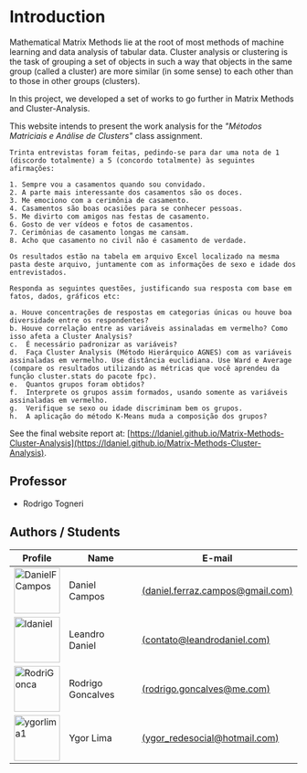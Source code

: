 # Introduction

Mathematical Matrix Methods lie at the root of most methods of machine learning and data analysis of tabular data. Cluster analysis or clustering is the task of grouping a set of objects in such a way that objects in the same group (called a cluster) are more similar (in some sense) to each other than to those in other groups (clusters).

In this project, we developed a set of works to go further in Matrix Methods and Cluster-Analysis.

This website intends to present the work analysis for the *"Métodos Matriciais e Análise de Clusters"* class assignment.

```
Trinta entrevistas foram feitas, pedindo-se para dar uma nota de 1 (discordo totalmente) a 5 (concordo totalmente) às seguintes afirmações:

1. Sempre vou a casamentos quando sou convidado.
2. A parte mais interessante dos casamentos são os doces.
3. Me emociono com a cerimônia de casamento.
4. Casamentos são boas ocasiões para se conhecer pessoas.
5. Me divirto com amigos nas festas de casamento.
6. Gosto de ver vídeos e fotos de casamentos.
7. Cerimônias de casamento longas me cansam.
8. Acho que casamento no civil não é casamento de verdade.

Os resultados estão na tabela em arquivo Excel localizado na mesma pasta deste arquivo, juntamente com as informações de sexo e idade dos entrevistados.

Responda as seguintes questões, justificando sua resposta com base em fatos, dados, gráficos etc:

a. Houve concentrações de respostas em categorias únicas ou houve boa diversidade entre os respondentes?
b. Houve correlação entre as variáveis assinaladas em vermelho? Como isso afeta a Cluster Analysis?
c.	É necessário padronizar as variáveis?
d.	Faça Cluster Analysis (Método Hierárquico AGNES) com as variáveis assinaladas em vermelho. Use distância euclidiana. Use Ward e Average (compare os resultados utilizando as métricas que você aprendeu da função cluster.stats do pacote fpc). 
e.	Quantos grupos foram obtidos? 
f.	Interprete os grupos assim formados, usando somente as variáveis assinaladas em vermelho.
g.	Verifique se sexo ou idade discriminam bem os grupos.
h.	A aplicação do método K-Means muda a composição dos grupos?
```
See the final website report at: [https://ldaniel.github.io/Matrix-Methods-Cluster-Analysis](https://ldaniel.github.io/Matrix-Methods-Cluster-Analysis).

## Professor
- Rodrigo Togneri

## Authors / Students
|Profile|Name|E-mail|
|---|---|---|
|<a href="https://github.com/DanielFCampos"><img src="https://avatars2.githubusercontent.com/u/31582602?s=460&v=4" title="DanielFCampos" width="80" height="80"></a>|Daniel Campos|[(daniel.ferraz.campos@gmail.com)](daniel.ferraz.campos@gmail.com)|
|<a href="https://github.com/ldaniel"><img src="https://avatars2.githubusercontent.com/u/205534?s=460&v=4" title="ldaniel" width="80" height="80"></a>|Leandro Daniel|[(contato@leandrodaniel.com)](contato@leandrodaniel.com)|
|<a href="https://github.com/RodriGonca"><img src="https://avatars2.githubusercontent.com/u/50252438?s=460&v=4" title="RodriGonca" width="80" height="80"></a>|Rodrigo Goncalves|[(rodrigo.goncalves@me.com)](rodrigo.goncalves@me.com)|
|<a href="https://github.com/ygorlima1"><img src="https://avatars2.githubusercontent.com/u/52429828?s=460&v=4" title="ygorlima1" width="80" height="80"></a>|Ygor Lima|[(ygor_redesocial@hotmail.com)](ygor_redesocial@hotmail.com)|
